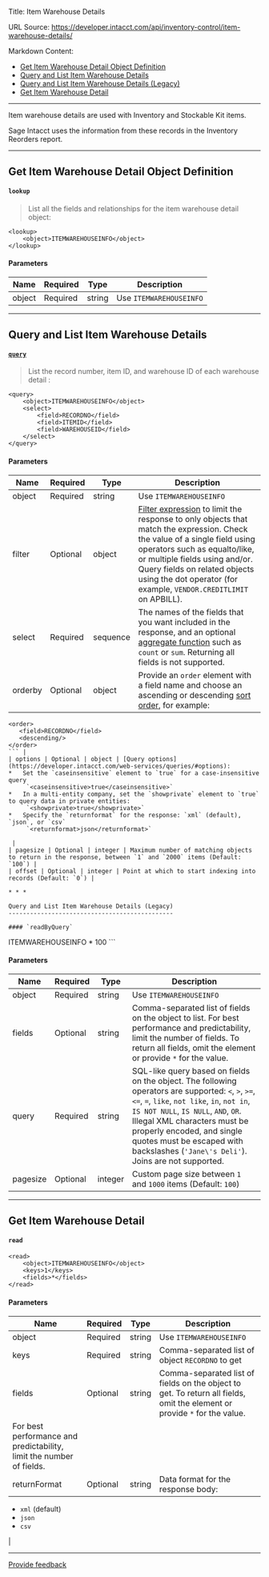 Title: Item Warehouse Details

URL Source: https://developer.intacct.com/api/inventory-control/item-warehouse-details/

Markdown Content:
*   [Get Item Warehouse Detail Object Definition](https://developer.intacct.com/api/inventory-control/item-warehouse-details/#get-item-warehouse-detail-object-definition)
*   [Query and List Item Warehouse Details](https://developer.intacct.com/api/inventory-control/item-warehouse-details/#query-and-list-item-warehouse-details)
*   [Query and List Item Warehouse Details (Legacy)](https://developer.intacct.com/api/inventory-control/item-warehouse-details/#query-and-list-item-warehouse-details-legacy)
*   [Get Item Warehouse Detail](https://developer.intacct.com/api/inventory-control/item-warehouse-details/#get-item-warehouse-detail)

* * *

Item warehouse details are used with Inventory and Stockable Kit items.

Sage Intacct uses the information from these records in the Inventory Reorders report.

* * *

Get Item Warehouse Detail Object Definition
-------------------------------------------

#### `lookup`

> List all the fields and relationships for the item warehouse detail object:

```
<lookup>
    <object>ITEMWAREHOUSEINFO</object>
</lookup>
```

#### Parameters

| Name | Required | Type | Description |
| --- | --- | --- | --- |
| object | Required | string | Use `ITEMWAREHOUSEINFO` |

* * *

Query and List Item Warehouse Details
-------------------------------------

#### [`query`](https://developer.intacct.com/web-services/queries/)

> List the record number, item ID, and warehouse ID of each warehouse detail :

```
<query>
    <object>ITEMWAREHOUSEINFO</object>
    <select>
        <field>RECORDNO</field>
        <field>ITEMID</field>
        <field>WAREHOUSEID</field>
    </select>
</query>
```

#### Parameters

| Name | Required | Type | Description |
| --- | --- | --- | --- |
| object | Required | string | Use `ITEMWAREHOUSEINFO` |
| filter | Optional | object | [Filter expression](https://developer.intacct.com/web-services/queries/#filter) to limit the response to only objects that match the expression. Check the value of a single field using operators such as equalto/like, or multiple fields using and/or. Query fields on related objects using the dot operator (for example, `VENDOR.CREDITLIMIT` on APBILL). |
| select | Required | sequence | The names of the fields that you want included in the response, and an optional [aggregate function](https://developer.intacct.com/web-services/queries/#aggregate-functions) such as `count` or `sum`. Returning all fields is not supported. |
| orderby | Optional | object | Provide an `order` element with a field name and choose an ascending or descending [sort order](https://developer.intacct.com/web-services/queries/#order-by), for example:  
```
<order>  
   <field>RECORDNO</field>   
   <descending/>   
</order>
``` |
| options | Optional | object | [Query options](https://developer.intacct.com/web-services/queries/#options):
*   Set the `caseinsensitive` element to `true` for a case-insensitive query  
     `<caseinsensitive>true</caseinsensitive>`
*   In a multi-entity company, set the `showprivate` element to `true` to query data in private entities:  
     `<showprivate>true</showprivate>`
*   Specify the `returnformat` for the response: `xml` (default), `json`, or `csv`  
     `<returnformat>json</returnformat>`

 |
| pagesize | Optional | integer | Maximum number of matching objects to return in the response, between `1` and `2000` items (Default: `100`) |
| offset | Optional | integer | Point at which to start indexing into records (Default: `0`) |

* * *

Query and List Item Warehouse Details (Legacy)
----------------------------------------------

#### `readByQuery`

```
<readByQuery>
    <object>ITEMWAREHOUSEINFO</object>
    <fields>*</fields>
    <query></query>
    <pagesize>100</pagesize>
</readByQuery>
```

#### Parameters

| Name | Required | Type | Description |
| --- | --- | --- | --- |
| object | Required | string | Use `ITEMWAREHOUSEINFO` |
| fields | Optional | string | Comma-separated list of fields on the object to list. For best performance and predictability, limit the number of fields. To return all fields, omit the element or provide `*` for the value. |
| query | Required | string | SQL-like query based on fields on the object. The following operators are supported: `<`, `>`, `>=`, `<=`, `=`, `like`, `not like`, `in`, `not in`, `IS NOT NULL`, `IS NULL`, `AND`, `OR`. Illegal XML characters must be properly encoded, and single quotes must be escaped with backslashes (`'Jane\'s Deli'`). Joins are not supported. |
| pagesize | Optional | integer | Custom page size between `1` and `1000` items (Default: `100`) |

* * *

Get Item Warehouse Detail
-------------------------

#### `read`

```
<read>
    <object>ITEMWAREHOUSEINFO</object>
    <keys>1</keys>
    <fields>*</fields>
</read>
```

#### Parameters

| Name | Required | Type | Description |
| --- | --- | --- | --- |
| object | Required | string | Use `ITEMWAREHOUSEINFO` |
| keys | Required | string | Comma-separated list of object `RECORDNO` to get |
| fields | Optional | string | Comma-separated list of fields on the object to get. To return all fields, omit the element or provide `*` for the value.  
For best performance and predictability, limit the number of fields. |
| returnFormat | Optional | string | Data format for the response body:
*   `xml` (default)
*   `json`
*   `csv`

 |

* * *

[Provide feedback](https://forms.office.com/Pages/ResponsePage.aspx?id=fN0yPvZBLUmho8WOsCz0-Gj_lksFLzJAg2QKkx1lkvZUMkxMVDYxSzhHQzlNTjBNR1IwOVNETDNEMiQlQCN0PWcu)

